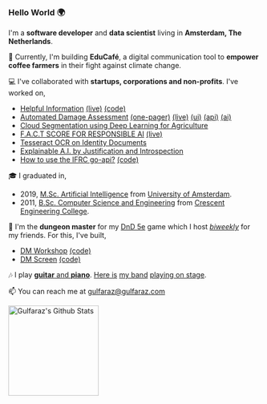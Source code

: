 ### Hello World 🌍

I'm a **software developer** and **data scientist** living in **Amsterdam, The Netherlands**.

🌱 Currently, I'm building **EduCafé**, a digital communication tool to **empower coffee farmers** in their fight against climate change.

💻 I've collaborated with **startups, corporations and non-profits**. I've worked on,
- [Helpful Information](https://www.510.global/the-referral-app-helpful-information/) [(live)](https://helpfulinformation.redcross.nl/) [(code)](https://github.com/rodekruis/helpful-information)
- [Automated Damage Assessment](https://next.510.global/product/ada/) [(one-pager)](https://next.510.global/wp-content/uploads/2023/11/510-ADA-onepager.pdf) [(live)](https://ada.510.global/events/) [(ui)](https://github.com/rodekruis/ADA-UI) [(api)](https://github.com/rodekruis/ADA-API) [(ai)](https://github.com/rodekruis/caladrius)
- [Cloud Segmentation using Deep Learning for Agriculture](https://medium.com/just-ai/nimbus-cloud-segmentation-using-deep-learning-for-agriculture-5f1320b5c8aa)
- [F.A.C.T SCORE FOR RESPONSIBLE AI](https://www.510.global/f-a-c-t-score-for-responsible-ai/) [(live)](https://rodekruis.github.io/responsible_ai/)
- [Tesseract OCR on Identity Documents](https://medium.com/just-ai/tesseract-ocr-on-identity-documents-f3abae0ab1fc)
- [Explainable A.I. by Justification and Introspection](https://medium.com/just-ai/xai-explainable-a-i-by-justification-and-introspection-bc4e69584550)
- [How to use the IFRC go-api?](https://ifrcgo.org/how-to-use-the-go-api/) [(code)](https://github.com/IFRCGo/how-to-use-the-go-api)

🎓 I graduated in,
- 2019, [M.Sc. Artificial Intelligence](https://www.uva.nl/shared-content/programmas/en/masters/artificial-intelligence/artificial-intelligence.html) from [University of Amsterdam](https://www.uva.nl/).
- 2011, [B.Sc. Computer Science and Engineering](https://crescent.education/computer-science-engineering/) from [Crescent Engineering College](https://crescent.education/).

🎲 I'm the **dungeon master** for my [DnD 5e](https://www.dndbeyond.com/how-to-play-dnd) game which I host [*biweekly*](https://www.latimes.com/socal/daily-pilot/opinion/story/2021-02-23/a-word-please-does-bimonthly-mean-twice-a-month-or-every-two-months-heres-t-answer#:~:text=The%20Chicago%20Manual%20of%20Style,be%20explicit%20about%20the%20meaning.%E2%80%9D) for my friends. For this, I've built,
- [DM Workshop](https://gulfaraz.github.io/dm-workshop/) [(code)](https://github.com/gulfaraz/dm-workshop)
- [DM Screen](https://gulfaraz.github.io/dm-screen/) [(code)](https://github.com/gulfaraz/dm-screen)

🎶 I play [**guitar** and **piano**](https://www.youtube.com/@GulfarazRahman). [Here is](https://youtu.be/9weRvjHq9-o) [my band](https://youtu.be/n0_X0DWfcUM) [playing on stage](https://youtu.be/LyvRaRRBPUs).

📫 You can reach me at gulfaraz@gulfaraz.com

<a href="https://github.com/gulfaraz">
<img align="center" alt="Gulfaraz's Github Stats" src="https://github-readme-stats-glyzzeiyw-saifurrahmanmohsin.vercel.app/api?username=gulfaraz&show_icons=true&hide_border=true&count_private=true&include_all_commits=true&theme=radical" height="180px" /></a>

<!--
**gulfaraz/gulfaraz** is a ✨ _special_ ✨ repository because its `README.md` (this file) appears on your GitHub profile.

Here are some ideas to get you started:

- 🔭 I’m currently working on ...
- 🌱 I’m currently learning ...
- 👯 I’m looking to collaborate on ...
- 🤔 I’m looking for help with ...
- 💬 Ask me about ...
- 📫 How to reach me: ...
- 😄 Pronouns: ...
- ⚡ Fun fact: ...
-->
